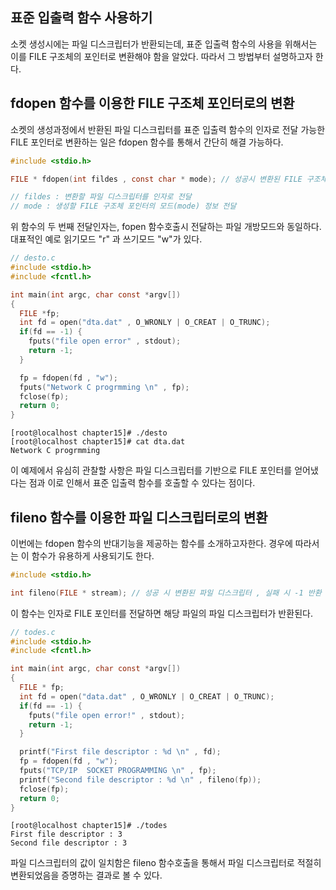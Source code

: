 ## 표준 입출력 함수 사용하기
소켓 생성시에는 파일 디스크립터가 반환되는데, 표준 입출력 함수의 사용을 위해서는 이를 FILE 구조체의 포인터로 변환해야 함을 알았다. 따라서 그 방법부터 설명하고자 한다.

## fdopen 함수를 이용한 FILE 구조체 포인터로의 변환
소켓의 생성과정에서 반환된 파일 디스크립터를 표준 입출력 함수의 인자로 전달 가능한 FILE 포인터로 변환하는 일은 fdopen 함수를 통해서 간단히 해결 가능하다.

```c
#include <stdio.h>

FILE * fdopen(int fildes , const char * mode); // 성공시 변환된 FILE 구조체 포인터 , 실패시 NULL 반환

// fildes : 변환할 파일 디스크립터를 인자로 전달
// mode : 생성할 FILE 구조체 포인터의 모드(mode) 정보 전달
```

위 함수의 두 번째 전달인자는, fopen 함수호출시 전달하는 파일 개방모드와 동일하다. 대표적인 예로 읽기모드 "r" 과 쓰기모드 "w"가 있다.

```c
// desto.c
#include <stdio.h>
#include <fcntl.h>

int main(int argc, char const *argv[])
{
  FILE *fp;
  int fd = open("dta.dat" , O_WRONLY | O_CREAT | O_TRUNC);
  if(fd == -1) {
    fputs("file open error" , stdout);
    return -1;
  }

  fp = fdopen(fd , "w");
  fputs("Network C progrmming \n" , fp);
  fclose(fp);
  return 0;
}
```
```
[root@localhost chapter15]# ./desto 
[root@localhost chapter15]# cat dta.dat
Network C progrmming 
```

이 예제에서 유심히 관찰할 사항은 파일 디스크립터를 기반으로 FILE 포인터를 얻어냈다는 점과 이로 인해서 표준 입출력 함수를 호출할 수 있다는 점이다.

## fileno 함수를 이용한 파일 디스크립터로의 변환
이번에는 fdopen 함수의 반대기능을 제공하는 함수를 소개하고자한다. 경우에 따라서는 이 함수가 유용하게 사용되기도 한다.

```c
#include <stdio.h>

int fileno(FILE * stream); // 성공 시 변환된 파일 디스크립터 , 실패 시 -1 반환
```

이 함수는 인자로 FILE 포인터를 전달하면 해당 파일의 파일 디스크립터가 반환된다.

```c
// todes.c
#include <stdio.h>
#include <fcntl.h>

int main(int argc, char const *argv[])
{
  FILE * fp;
  int fd = open("data.dat" , O_WRONLY | O_CREAT | O_TRUNC);
  if(fd == -1) {
    fputs("file open error!" , stdout);
    return -1;
  }

  printf("First file descriptor : %d \n" , fd);
  fp = fdopen(fd , "w");
  fputs("TCP/IP  SOCKET PROGRAMMING \n" , fp);
  printf("Second file descriptor : %d \n" , fileno(fp));
  fclose(fp);
  return 0;
}
```

```
[root@localhost chapter15]# ./todes
First file descriptor : 3 
Second file descriptor : 3 
```

파일 디스크립터의 값이 일치함은 fileno 함수호출을 통해서 파일 디스크립터로 적절히 변환되었음을 증명하는 결과로 볼 수 있다.
